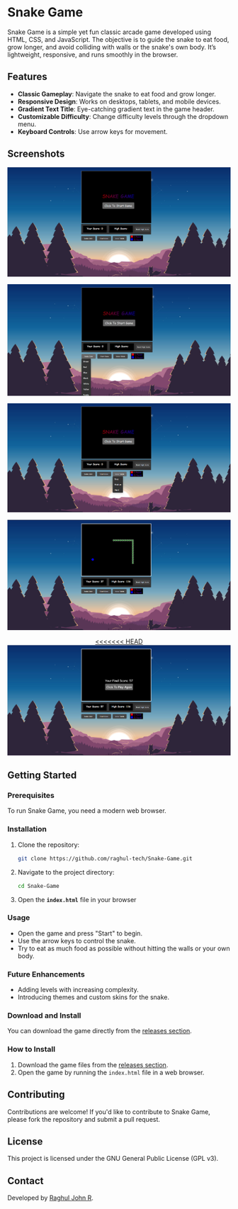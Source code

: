 
# Snake Game

Snake Game is a simple yet fun classic arcade game developed using HTML, CSS, and JavaScript. The objective is to guide the snake to eat food, grow longer, and avoid colliding with walls or the snake's own body. It’s lightweight, responsive, and runs smoothly in the browser.

## Features
- **Classic Gameplay**: Navigate the snake to eat food and grow longer.
- **Responsive Design**: Works on desktops, tablets, and mobile devices.
- **Gradient Text Title**: Eye-catching gradient text in the game header.
- **Customizable Difficulty**: Change difficulty levels through the dropdown menu.
- **Keyboard Controls**: Use arrow keys for movement.

## Screenshots

<p align="center">
  <a href="https://github.com/raghul-tech/Snake-Game.git">
    <img src="img/start.png" alt="Start Screen">
  </a>
</p>

<p align="center">
  <a href="https://github.com/raghul-tech/Snake-Game.git">
    <img src="img/snakecolor.png" alt="snakecolor-screen">
  </a>
</p>

<p align="center">
  <a href="https://github.com/raghul-tech/Snake-Game.git">
    <img src="img/modes.png" alt="snake-mode screen">
  </a>
</p>

<p align="center">
  <a href="https://github.com/raghul-tech/Snake-Game.git">
    <img src="img/snakeGame.png" alt="snake-game screen">
  </a>
</p>

<p align="center">
  <a href="https://github.com/raghul-tech/Snake-Game.git">
<<<<<<< HEAD
    <img src="img/snakeGameOver.png" alt="Over Screen">
  </a>
</p>

## Getting Started
### Prerequisites
To run Snake Game, you need a modern web browser.

### Installation
1. Clone the repository:
   ```bash
   git clone https://github.com/raghul-tech/Snake-Game.git
   ```
2. Navigate to the project directory:
   ```bash
   cd Snake-Game
   ```
3. Open the **`index.html`** file in your browser

### Usage
- Open the game and press "Start" to begin.
- Use the arrow keys to control the snake.
- Try to eat as much food as possible without hitting the walls or your own body.

### Future Enhancements
- Adding levels with increasing complexity.
- Introducing themes and custom skins for the snake.

### Download and Install
You can download the game directly from the [releases section](https://github.com/raghul-tech/Snake-Game/releases).

### How to Install
1. Download the game files from the [releases section](https://github.com/raghul-tech/Snake-Game/releases).
2. Open the game by running the `index.html` file in a web browser.

## Contributing
Contributions are welcome! If you'd like to contribute to Snake Game, please fork the repository and submit a pull request.

## License
This project is licensed under the  GNU General Public License (GPL v3).

## Contact
Developed by [Raghul John R](https://www.linkedin.com/in/raghul-john-r-3a9577320).
